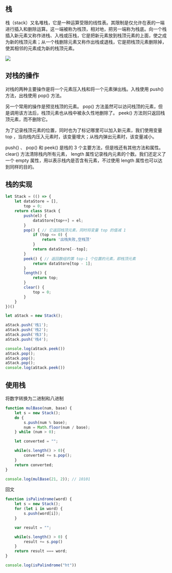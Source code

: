 ## 栈

栈（stack）又名堆栈，它是一种运算受限的线性表。其限制是仅允许在表的一端进行插入和删除运算。这一端被称为栈顶，相对地，把另一端称为栈底。向一个栈插入新元素又称作进栈、入栈或压栈，它是把新元素放到栈顶元素的上面，使之成为新的栈顶元素；从一个栈删除元素又称作出栈或退栈，它是把栈顶元素删除掉，使其相邻的元素成为新的栈顶元素。

![](https://gss1.bdstatic.com/9vo3dSag_xI4khGkpoWK1HF6hhy/baike/c0%3Dbaike80%2C5%2C5%2C80%2C26/sign=b4cf8cd69925bc313f5009ca3fb6e6d4/8b82b9014a90f603eab7c55f3912b31bb051eda7.jpg)

## 对栈的操作

对栈的两种主要操作是将一个元素压入栈和将一个元素弹出栈。入栈使用 push() 方法，出栈使用 pop() 方法。

另一个常用的操作是预览栈顶的元素。 pop() 方法虽然可以访问栈顶的元素，但是调用该方法后，栈顶元素也从栈中被永久性地删除了。 peek() 方法则只返回栈顶元素，而不删除它。

为了记录栈顶元素的位置，同时也为了标记哪里可以加入新元素，我们使用变量 top ，当向栈内压入元素时，该变量增大；从栈内弹出元素时，该变量减小。

push() 、 pop() 和 peek() 是栈的 3 个主要方法，但是栈还有其他方法和属性。 clear() 方法清除栈内所有元素， length 属性记录栈内元素的个数。我们还定义了一个 empty 属性，用以表示栈内是否含有元素，不过使用 length 属性也可以达到同样的目的。

## 栈的实现

```js
let Stack = (() => {
    let dataStore = [],
        top = 0;
    return class Stack {
        push(el) {
            dataStore[top++] = el;
        }
        pop() { // 它返回栈顶元素，同时将变量 top 的值减 1
            if (top <= 0) {
                return '出栈失败,空栈顶'
            }
            return dataStore[--top];
        }
        peek() { // 返回数组的第 top-1 个位置的元素，即栈顶元素
            return dataStore[top - 1];
        }
        length() {
            return top;
        }
        clear() {
            top = 0;
        }
    }
})()

let aStack = new Stack();

aStack.push('栈1');
aStack.push('栈2');
aStack.push('栈3');
aStack.push('栈4');

console.log(aStack.peek())
aStack.pop();
aStack.pop();
aStack.pop();
console.log(aStack.peek())
```

## 使用栈

将数字转换为二进制和八进制

```js
function mulBase(num, base) {
    let s = new Stack();
    do {
        s.push(num % base);
        num = Math.floor(num / base);
    } while (num > 0);

    let converted = "";

    while(s.length() > 0){
        converted += s.pop();
    }
    return converted;
}

console.log(mulBase(21, 2)); // 10101
```

回文

```js
function isPalindrome(word) {
    let s = new Stack();
    for (let i in word) {
        s.push(word[i]);
    }

    var result = "";

    while(s.length() > 0) {
        result += s.pop()
    }
    return result === word;
}

console.log(isPalindrome("ht"))
```